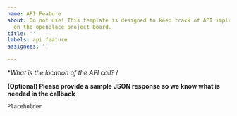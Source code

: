 ```yaml
---
name: API Feature
about: Do not use! This template is designed to keep track of API implementations
  on the openplace project board.
title: ''
labels: api feature
assignees: ''

---
```


**What is the location of the API call?*
/

**(Optional) Please provide a sample JSON response so we know what is needed in the callback**
```
Placeholder
```
